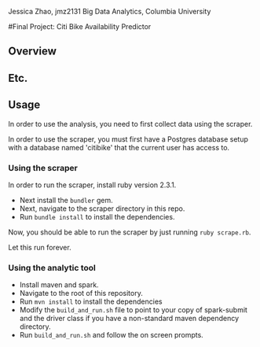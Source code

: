 Jessica Zhao, jmz2131
Big Data Analytics, Columbia University

#Final Project: Citi Bike Availability Predictor

## Overview

## Etc.

## Usage
In order to use the analysis, you need to first collect data using the scraper.

In order to use the scraper, you must first have a Postgres database setup with
a database named 'citibike' that the current user has access to.

### Using the scraper
In order to run the scraper, install ruby version 2.3.1.

- Next install the `bundler` gem.
- Next, navigate to the scraper directory in this repo.
- Run `bundle install` to install the dependencies.

Now, you should be able to run the scraper by just running `ruby scrape.rb`.

Let this run forever.

### Using the analytic tool
- Install maven and spark.
- Navigate to the root of this repository.
- Run `mvn install` to install the dependencies
- Modify the `build_and_run.sh` file to point to your copy of spark-submit and
  the driver class if you have a non-standard maven dependency directory.
- Run `build_and_run.sh` and follow the on screen prompts.
